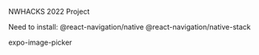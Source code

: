 NWHACKS 2022 Project

Need to install:
@react-navigation/native
@react-navigation/native-stack

expo-image-picker